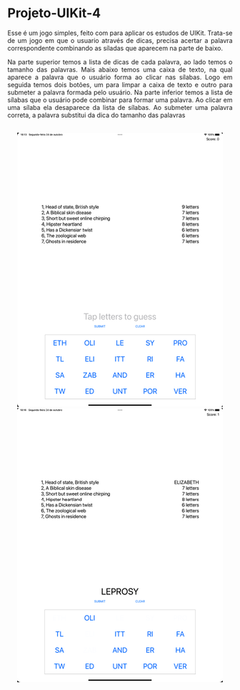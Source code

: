<div align ="justify">

#  Projeto-UIKit-4

Esse é um jogo simples, feito com para aplicar os estudos de UIKit. Trata-se de um jogo
em que o usuario através de dicas, precisa acertar a palavra correspondente combinando as síladas que aparecem na parte de baixo.

Na parte superior temos a lista de dicas de cada palavra, ao lado temos o tamanho das palavras. Mais abaixo temos uma caixa de texto, na qual aparece a palavra que o usuário forma ao clicar nas sílabas. Logo em seguida temos dois botões, um para limpar a caixa de texto e outro para submeter a palavra formada pelo usuário. Na parte inferior temos a lista de sílabas que o usuário pode combinar para formar uma palavra. Ao clicar em uma sílaba ela desaparece da lista de sílabas. Ao submeter uma palavra correta, a palavra substitui da dica do tamanho das palavras

<br>
<div align="center">
<img src="imagens/tela inicial.png" alt="photo" width="460" height="614'">
<img src="imagens/tela palavra formada.png" alt="photo" width="460" height="614'">
</div>

